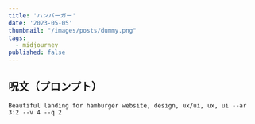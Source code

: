 ```yaml
---
title: 'ハンバーガー'
date: '2023-05-05'
thumbnail: "/images/posts/dummy.png"
tags:
  - midjourney
published: false
---
```


## 呪文（プロンプト）
```
Beautiful landing for hamburger website, design, ux/ui, ux, ui --ar 3:2 --v 4 --q 2
```